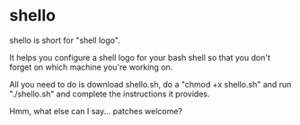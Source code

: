 shello
======

shello is short for "shell logo".

It helps you configure a shell logo for your bash shell
so that you don't forget on which machine you're working on.

All you need to do is download shello.sh, do a "chmod +x shello.sh"
and run "./shello.sh" and complete the instructions it provides.

Hmm, what else can I say... patches welcome?
